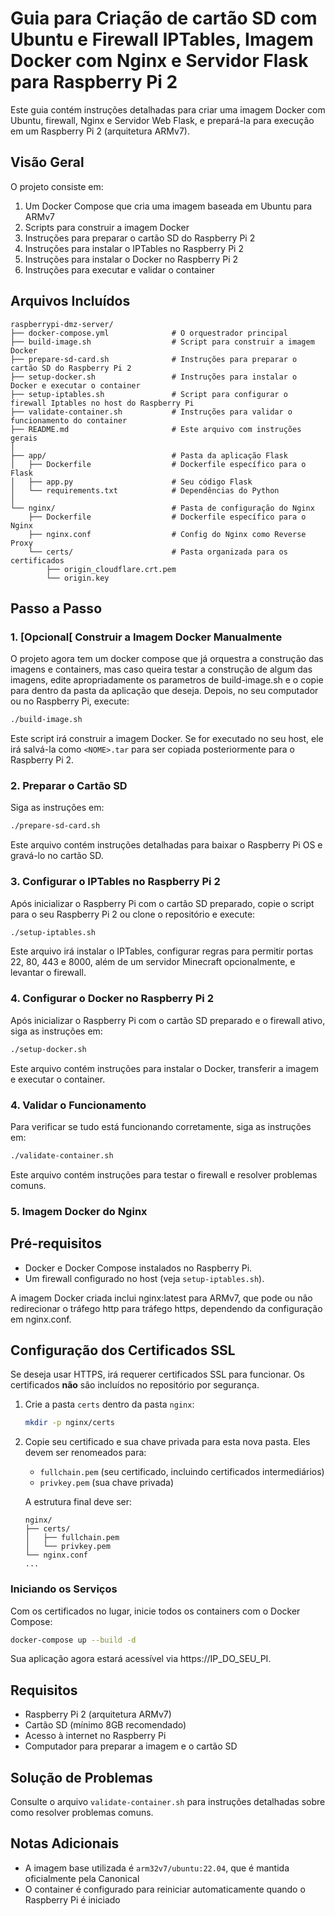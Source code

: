 # Guia para Criação de cartão SD com Ubuntu e Firewall IPTables, Imagem Docker com Nginx e Servidor Flask para Raspberry Pi 2

Este guia contém instruções detalhadas para criar uma imagem Docker com Ubuntu, firewall, Nginx e Servidor Web Flask, e prepará-la para execução em um Raspberry Pi 2 (arquitetura ARMv7).

## Visão Geral

O projeto consiste em:

1. Um Docker Compose que cria uma imagem baseada em Ubuntu para ARMv7
2. Scripts para construir a imagem Docker
3. Instruções para preparar o cartão SD do Raspberry Pi 2
4. Instruções para instalar o IPTables no Raspberry Pi 2
4. Instruções para instalar o Docker no Raspberry Pi 2
5. Instruções para executar e validar o container

## Arquivos Incluídos

```
raspberrypi-dmz-server/
├── docker-compose.yml              # O orquestrador principal
├── build-image.sh                  # Script para construir a imagem Docker
├── prepare-sd-card.sh              # Instruções para preparar o cartão SD do Raspberry Pi 2
├── setup-docker.sh                 # Instruções para instalar o Docker e executar o container
├── setup-iptables.sh               # Script para configurar o firewall Iptables no host do Raspberry Pi
├── validate-container.sh           # Instruções para validar o funcionamento do container
├── README.md                       # Este arquivo com instruções gerais
│
├── app/                            # Pasta da aplicação Flask
│   ├── Dockerfile                  # Dockerfile específico para o Flask
│   ├── app.py                      # Seu código Flask
│   └── requirements.txt            # Dependências do Python
│
└── nginx/                          # Pasta de configuração do Nginx
    ├── Dockerfile                  # Dockerfile específico para o Nginx
    ├── nginx.conf                  # Config do Nginx como Reverse Proxy
    └── certs/                      # Pasta organizada para os certificados
        ├── origin_cloudflare.crt.pem
        └── origin.key
```

## Passo a Passo

### 1. [Opcional[ Construir a Imagem Docker Manualmente

O projeto agora tem um docker compose que já orquestra a construção das imagens e containers, mas caso queira testar a construção de algum das imagens, edite apropriadamente os parametros de build-image.sh e o copie para dentro da pasta da aplicação que deseja. Depois, no seu computador ou no Raspberry Pi, execute:

```bash
./build-image.sh
```

Este script irá construir a imagem Docker. Se for executado no seu host, ele irá salvá-la como `<NOME>.tar` para ser copiada posteriormente para o Raspberry Pi 2.

### 2. Preparar o Cartão SD

Siga as instruções em:

```bash
./prepare-sd-card.sh
```

Este arquivo contém instruções detalhadas para baixar o Raspberry Pi OS e gravá-lo no cartão SD.

### 3. Configurar o IPTables no Raspberry Pi 2

Após inicializar o Raspberry Pi com o cartão SD preparado, copie o script para o seu Raspberry Pi 2 ou clone o repositório e execute:

```bash
./setup-iptables.sh
```

Este arquivo irá instalar o IPTables, configurar regras para permitir portas 22, 80, 443 e 8000, além de um servidor Minecraft opcionalmente, e levantar o firewall. 

### 4. Configurar o Docker no Raspberry Pi 2

Após inicializar o Raspberry Pi com o cartão SD preparado e o firewall ativo, siga as instruções em:

```bash
./setup-docker.sh
```

Este arquivo contém instruções para instalar o Docker, transferir a imagem e executar o container.

### 4. Validar o Funcionamento

Para verificar se tudo está funcionando corretamente, siga as instruções em:

```bash
./validate-container.sh
```

Este arquivo contém instruções para testar o firewall e resolver problemas comuns.

### 5. Imagem Docker do Nginx

## Pré-requisitos
*   Docker e Docker Compose instalados no Raspberry Pi.
*   Um firewall configurado no host (veja `setup-iptables.sh`).

A imagem Docker criada inclui nginx:latest para ARMv7, que pode ou não redirecionar o tráfego http para tráfego https, dependendo da configuração em nginx.conf.

## Configuração dos Certificados SSL

Se deseja usar HTTPS, irá requerer certificados SSL para funcionar. Os certificados **não** são incluídos no repositório por segurança.

1.  Crie a pasta `certs` dentro da pasta `nginx`:
    ```bash
    mkdir -p nginx/certs
    ```
2.  Copie seu certificado e sua chave privada para esta nova pasta. Eles devem ser renomeados para:
    *   `fullchain.pem` (seu certificado, incluindo certificados intermediários)
    *   `privkey.pem` (sua chave privada)

    A estrutura final deve ser:
    ```
    nginx/
    ├── certs/
    │   ├── fullchain.pem
    │   └── privkey.pem
    └── nginx.conf
    ...
    ```

### Iniciando os Serviços

Com os certificados no lugar, inicie todos os containers com o Docker Compose:

```bash
docker-compose up --build -d
```

Sua aplicação agora estará acessível via https://IP_DO_SEU_PI.



## Requisitos

- Raspberry Pi 2 (arquitetura ARMv7)
- Cartão SD (mínimo 8GB recomendado)
- Acesso à internet no Raspberry Pi
- Computador para preparar a imagem e o cartão SD

## Solução de Problemas

Consulte o arquivo `validate-container.sh` para instruções detalhadas sobre como resolver problemas comuns.

## Notas Adicionais

- A imagem base utilizada é `arm32v7/ubuntu:22.04`, que é mantida oficialmente pela Canonical
- O container é configurado para reiniciar automaticamente quando o Raspberry Pi é iniciado
